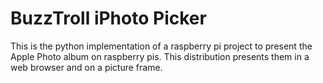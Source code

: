# BuzzTroll iPhoto Picker

This is the python implementation of a raspberry pi project to present the Apple Photo album on
raspberry pis.  This distribution presents them in a web browser and on a picture frame.

